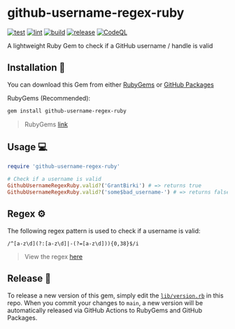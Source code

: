 # github-username-regex-ruby

[![test](https://github.com/GrantBirki/github-username-regex-ruby/actions/workflows/test.yml/badge.svg)](https://github.com/GrantBirki/github-username-regex-ruby/actions/workflows/test.yml) [![lint](https://github.com/GrantBirki/github-username-regex-ruby/actions/workflows/lint.yml/badge.svg)](https://github.com/GrantBirki/github-username-regex-ruby/actions/workflows/lint.yml) [![build](https://github.com/GrantBirki/github-username-regex-ruby/actions/workflows/build.yml/badge.svg)](https://github.com/GrantBirki/github-username-regex-ruby/actions/workflows/build.yml) [![release](https://github.com/GrantBirki/github-username-regex-ruby/actions/workflows/release.yml/badge.svg)](https://github.com/GrantBirki/github-username-regex-ruby/actions/workflows/release.yml) [![CodeQL](https://github.com/GrantBirki/github-username-regex-ruby/actions/workflows/codeql-analysis.yml/badge.svg)](https://github.com/GrantBirki/github-username-regex-ruby/actions/workflows/codeql-analysis.yml)

A lightweight Ruby Gem to check if a GitHub username / handle is valid

## Installation 💎

You can download this Gem from either [RubyGems](https://rubygems.org/gems/github-username-regex-ruby) or [GitHub Packages](https://github.com/GrantBirki/github-username-regex-ruby/pkgs/rubygems/github-username-regex-ruby)

RubyGems (Recommended):

```bash
gem install github-username-regex-ruby
```

> RubyGems [link](https://rubygems.org/gems/github-username-regex-ruby)

## Usage 💻

```ruby
require 'github-username-regex-ruby'

# Check if a username is valid
GithubUsernameRegexRuby.valid?('GrantBirki') # => returns true
GithubUsernameRegexRuby.valid?('some$bad_username-') # => returns false
```

## Regex ⚙️

The following regex pattern is used to check if a username is valid:

```re
/^[a-z\d](?:[a-z\d]|-(?=[a-z\d])){0,38}$/i
```

> View the regex [here](lib/github_username_regex_ruby.rb)

## Release 🚀

To release a new version of this gem, simply edit the [`lib/version.rb`](lib/version.rb) in this repo. When you commit your changes to `main`, a new version will be automatically released via GitHub Actions to RubyGems and GitHub Packages.
